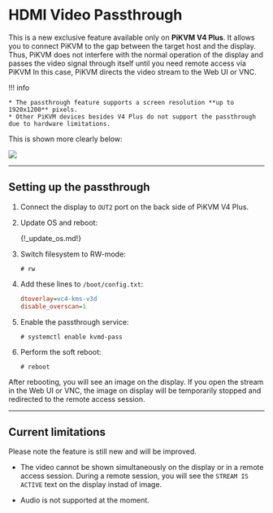 # HDMI Video Passthrough

This is a new exclusive feature available only on **PiKVM V4 Plus**.
It allows you to connect PiKVM to the gap between the target host and the display.
Thus, PiKVM does not interfere with the normal operation of the display and passes
the video signal through itself until you need remote access via PiKVM
In this case, PiKVM directs the video stream to the Web UI or VNC.

!!! info

    * The passthrough feature supports a screen resolution **up to 1920x1200** pixels.
    * Other PiKVM devices besides V4 Plus do not support the passthrough due to hardware limitations.

This is shown more clearly below:

<img src="pass.png" />

-----
## Setting up the passthrough

1. Connect the display to `OUT2` port on the back side of PiKVM V4 Plus.

2. Update OS and reboot:

    {!_update_os.md!}

4. Switch filesystem to RW-mode:

    ```console
    # rw
    ```

3. Add these lines to `/boot/config.txt`:

    ```ini
    dtoverlay=vc4-kms-v3d
    disable_overscan=1
    ```

4. Enable the passthrough service:

    ```console
    # systemctl enable kvmd-pass
    ```

5. Perform the soft reboot:

    ```console
    # reboot
    ```

After rebooting, you will see an image on the display.
If you open the stream in the Web UI or VNC, the image on display will be temporarily stopped
and redirected to the remote access session.


-----
## Current limitations

Please note the feature is still new and will be improved.

* The video cannot be shown simultaneously on the display or in a remote access session.
    During a remote session, you will see the `STREAM IS ACTIVE` text on the display instad of image.

* Audio is not supported at the moment.
